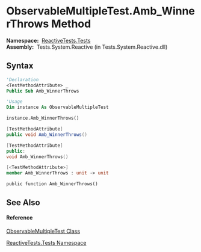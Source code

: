 # ObservableMultipleTest.Amb\_WinnerThrows Method

**Namespace:**  [ReactiveTests.Tests](ReactiveTests.Tests\ReactiveTests.Tests.md)  
**Assembly:**  Tests.System.Reactive (in Tests.System.Reactive.dll)

## Syntax

```vb
'Declaration
<TestMethodAttribute> _
Public Sub Amb_WinnerThrows
```

```vb
'Usage
Dim instance As ObservableMultipleTest

instance.Amb_WinnerThrows()
```

```csharp
[TestMethodAttribute]
public void Amb_WinnerThrows()
```

```c++
[TestMethodAttribute]
public:
void Amb_WinnerThrows()
```

```fsharp
[<TestMethodAttribute>]
member Amb_WinnerThrows : unit -> unit 
```

```jscript
public function Amb_WinnerThrows()
```

## See Also

#### Reference

[ObservableMultipleTest Class](ObservableMultipleTest\ObservableMultipleTest.md)

[ReactiveTests.Tests Namespace](ReactiveTests.Tests\ReactiveTests.Tests.md)
